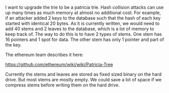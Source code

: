 


I want to upgrade the trie to be a patricia trie.
Hash collision attacks can use up many times as much memory at almost no additional cost. For example, if an attacker added 2 keys to the database such that the hash of each key started with identical 20 bytes. As it is currently written, we would need to add 40 stems and 2 leaves to the database, which is a lot of memory to keep track of.
The way to do this is to have 2 types of stems. One stem has 16 pointers and 1 spot for data. The other stem has only 1 pointer and part of the key.

The ethereum team describes it here:

https://github.com/ethereum/wiki/wiki/Patricia-Tree


Currently the stems and leaves are stored as fixed sized binary on the hard drive. But most stems are mostly empty. We could save a lot of space if we compress stems before writing them on the hard drive.
